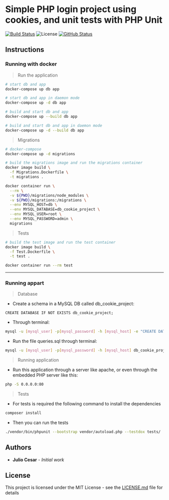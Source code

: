 
# Simple PHP login project using cookies, and unit tests with PHP Unit

[![Build Status](https://travis-ci.org/julio-cesar-development/simple-php-cookies.svg)](https://travis-ci.org/julio-cesar-development/simple-php-cookies)
![License](https://badgen.net/badge/license/MIT/blue)
[![GitHub Status](https://badgen.net/github/status/julio-cesar-development/simple-php-cookies)](https://github.com/julio-cesar-development/simple-php-cookies)

## Instructions

### Running with docker

> Run the application

```bash
# start db and app
docker-compose up db app

# start db and app in daemon mode
docker-compose up -d db app

# build and start db and app
docker-compose up --build db app

# build and start db and app in daemon mode
docker-compose up -d --build db app
```

> Migrations

```bash
# docker-compose
docker-compose up -d migrations

# build the migrations image and run the migrations container
docker image build \
  -f Migrations.Dockerfile \
  -t migrations .

docker container run \
  --rm \
  -v ${PWD}/migrations/node_modules \
  -v ${PWD}/migrations:/migrations \
  --env MYSQL_HOST=db \
  --env MYSQL_DATABASE=db_cookie_project \
  --env MYSQL_USER=root \
  --env MYSQL_PASSWORD=admin \
  migrations
```

> Tests

```bash
# build the test image and run the test container
docker image build \
  -f Test.Dockerfile \
  -t test .

docker container run --rm test
```

-----------------

### Running appart

> Database

* Create a schema in a MySQL DB called db_cookie_project:

```mysql
CREATE DATABASE IF NOT EXISTS db_cookie_project;
```

* Through terminal:

```bash
mysql -u [mysql_user] -p[mysql_password] -h [mysql_host] -e "CREATE DATABASE IF NOT EXISTS db_cookie_project;"
```

* Run the file queries.sql through terminal:

```bash
mysql -u [mysql_user] -p[mysql_password] -h [mysql_host] db_cookie_project < queries.sql
```

> Running application

* Run this application through a server like apache, or even through the embedded PHP server like this:

```bash
php -S 0.0.0.0:80
```

> Tests

* For tests is required the following command to install the dependencies

```bash
composer install
```

* Then you can run the tests

```bash
./vendor/bin/phpunit --bootstrap vendor/autoload.php --testdox tests/
```

## Authors

* **Julio Cesar** - *Initial work*

## License

This project is licensed under the MIT License - see the [LICENSE.md](LICENSE.md) file for details
